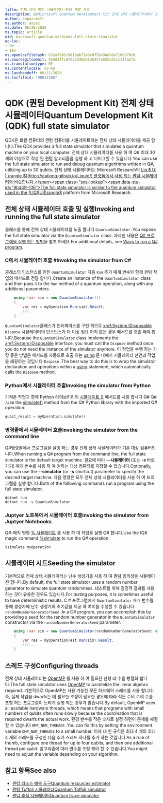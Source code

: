 ```yaml
---
title: 전체 상태 퀀텀 시뮬레이터-퀀텀 개발 키트
description: Q#Microsoft Quantum Development Kit 전체 상태 시뮬레이터에서 프로그램을 실행 하는 방법에 대해 알아봅니다.
author: anpaz-msft
ms.author: anpaz
ms.date: 06/26/2020
ms.topic: article
uid: microsoft.quantum.machines.full-state-simulator
no-loc:
- Q#
- $$v
ms.openlocfilehash: 632af681c5818ab7246c0f5849a8b8e716b570cb
ms.sourcegitcommit: 9b0d1ffc8752334bd6145457a826505cc31fa27a
ms.translationtype: MT
ms.contentlocale: ko-KR
ms.lasthandoff: 09/21/2020
ms.locfileid: "90833386"
---
```

# <a name="quantum-development-kit-qdk-full-state-simulator"></a><span data-ttu-id="9bd49-103">QDK (퀀텀 Development Kit) 전체 상태 시뮬레이터</span><span class="sxs-lookup"><span data-stu-id="9bd49-103">Quantum Development Kit (QDK) full state simulator</span></span>

<span data-ttu-id="9bd49-104">QDK은 로컬 컴퓨터의 퀀텀 컴퓨터를 시뮬레이트하는 전체 상태 시뮬레이터를 제공 합니다.</span><span class="sxs-lookup"><span data-stu-id="9bd49-104">The QDK provides a full state simulator that simulates a quantum machine on your local computer.</span></span> <span data-ttu-id="9bd49-105">전체 상태 시뮬레이터를 사용 하 여 Q# 최대 30 개의 이상으로 작성 된 퀀텀 알고리즘을 실행 하 고 디버그할 수 있습니다.</span><span class="sxs-lookup"><span data-stu-id="9bd49-105">You can use the full state simulator to run and debug quantum algorithms written in Q#, utilizing up to 30 qubits.</span></span> <span data-ttu-id="9bd49-106">전체 상태 시뮬레이터는 Microsoft Research의  [Liq $ Ui | \rangle $](http://stationq.github.io/Liquid/) 플랫폼에서 사용 되는 퀀텀 시뮬레이터와 비슷합니다.</span><span class="sxs-lookup"><span data-stu-id="9bd49-106">The full state simulator is similar to the quantum simulator used in the  [LIQ$Ui|\rangle$](http://stationq.github.io/Liquid/) platform from Microsoft Research.</span></span>

## <a name="invoking-and-running-the-full-state-simulator"></a><span data-ttu-id="9bd49-107">전체 상태 시뮬레이터 호출 및 실행</span><span class="sxs-lookup"><span data-stu-id="9bd49-107">Invoking and running the full state simulator</span></span>

<span data-ttu-id="9bd49-108">클래스를 통해 전체 상태 시뮬레이터를 노출 합니다 `QuantumSimulator` .</span><span class="sxs-lookup"><span data-stu-id="9bd49-108">You expose the full state simulator via the `QuantumSimulator` class.</span></span> <span data-ttu-id="9bd49-109">자세한 내용은 [ Q# 프로그램을 실행 하는 방법](xref:microsoft.quantum.guide.host-programs)을 참조 하세요.</span><span class="sxs-lookup"><span data-stu-id="9bd49-109">For additional details, see [Ways to run a Q# program](xref:microsoft.quantum.guide.host-programs).</span></span>

### <a name="invoking-the-simulator-from-c"></a><span data-ttu-id="9bd49-110">C에서 시뮬레이터 호출 #</span><span class="sxs-lookup"><span data-stu-id="9bd49-110">Invoking the simulator from C#</span></span>

<span data-ttu-id="9bd49-111">클래스의 인스턴스를 만든 `QuantumSimulator` 다음 `Run` 추가 매개 변수와 함께 퀀텀 작업의 메서드로 전달 합니다.</span><span class="sxs-lookup"><span data-stu-id="9bd49-111">Create an instance of the `QuantumSimulator` class and then pass it to the `Run` method of a quantum operation, along with any additional parameters.</span></span>
```csharp
    using (var sim = new QuantumSimulator())
    {
        var res = myOperation.Run(sim).Result;
        ///...
    }
```

<span data-ttu-id="9bd49-112">`QuantumSimulator`클래스가 인터페이스를 구현 하므로 <xref:System.IDisposable> `Dispose` 시뮬레이터의 인스턴스가 더 이상 필요 하지 않은 경우 메서드를 호출 해야 합니다.</span><span class="sxs-lookup"><span data-stu-id="9bd49-112">Because the `QuantumSimulator` class implements the <xref:System.IDisposable> interface, you must call the `Dispose` method once you do not need the instance of the simulator anymore.</span></span> <span data-ttu-id="9bd49-113">이 작업을 수행 하는 가장 좋은 방법은 메서드를 자동으로 호출 하는 [using](https://docs.microsoft.com/dotnet/csharp/language-reference/keywords/using-statement) 문 내에서 시뮬레이터 선언과 작업을 래핑하는 것입니다 `Dispose` .</span><span class="sxs-lookup"><span data-stu-id="9bd49-113">The best way to do this is to wrap the simulator declaration and operations within a [using](https://docs.microsoft.com/dotnet/csharp/language-reference/keywords/using-statement) statement, which automatically calls the `Dispose` method.</span></span>

### <a name="invoking-the-simulator-from-python"></a><span data-ttu-id="9bd49-114">Python에서 시뮬레이터 호출</span><span class="sxs-lookup"><span data-stu-id="9bd49-114">Invoking the simulator from Python</span></span>

<span data-ttu-id="9bd49-115">가져온 작업과 함께 Python 라이브러리의 [시뮬레이트 ()](https://docs.microsoft.com/python/qsharp-core/qsharp.loader.qsharpcallable) 메서드를 사용 합니다 Q# Q# .</span><span class="sxs-lookup"><span data-stu-id="9bd49-115">Use the [simulate()](https://docs.microsoft.com/python/qsharp-core/qsharp.loader.qsharpcallable) method from the Q# Python library with the imported Q# operation:</span></span>

```python
qubit_result = myOperation.simulate()
```

### <a name="invoking-the-simulator-from-the-command-line"></a><span data-ttu-id="9bd49-116">명령줄에서 시뮬레이터 호출</span><span class="sxs-lookup"><span data-stu-id="9bd49-116">Invoking the simulator from the command line</span></span>

<span data-ttu-id="9bd49-117">Q#명령줄에서 프로그램을 실행 하는 경우 전체 상태 시뮬레이터가 기본 대상 컴퓨터입니다.</span><span class="sxs-lookup"><span data-stu-id="9bd49-117">When running a Q# program from the command line, the full state simulator is the default target machine.</span></span> <span data-ttu-id="9bd49-118">필요에 따라 **--시뮬레이터** (또는 **-s** 바로 가기) 매개 변수를 사용 하 여 원하는 대상 컴퓨터를 지정할 수 있습니다.</span><span class="sxs-lookup"><span data-stu-id="9bd49-118">Optionally, you can use the **--simulator** (or **-s** shortcut) parameter to specify the desired target machine.</span></span> <span data-ttu-id="9bd49-119">다음 명령은 모두 전체 상태 시뮬레이터를 사용 하 여 프로그램을 실행 합니다.</span><span class="sxs-lookup"><span data-stu-id="9bd49-119">Both of the following commands run a program using the full state simulator.</span></span> 

```dotnetcli
dotnet run
dotnet run -s QuantumSimulator
```

### <a name="invoking-the-simulator-from-juptyer-notebooks"></a><span data-ttu-id="9bd49-120">Juptyer 노트북에서 시뮬레이터 호출</span><span class="sxs-lookup"><span data-stu-id="9bd49-120">Invoking the simulator from Juptyer Notebooks</span></span>

<span data-ttu-id="9bd49-121">Q#-매직 명령 [% 시뮬레이트](xref:microsoft.quantum.iqsharp.magic-ref.simulate) 를 사용 하 여 작업을 실행 Q# 합니다.</span><span class="sxs-lookup"><span data-stu-id="9bd49-121">Use the IQ# magic command [%simulate](xref:microsoft.quantum.iqsharp.magic-ref.simulate) to run the Q# operation.</span></span>

```
%simulate myOperation
```
## <a name="seeding-the-simulator"></a><span data-ttu-id="9bd49-122">시뮬레이터 시드</span><span class="sxs-lookup"><span data-stu-id="9bd49-122">Seeding the simulator</span></span>

<span data-ttu-id="9bd49-123">기본적으로 전체 상태 시뮬레이터는 난수 생성기를 사용 하 여 퀀텀 임의성을 시뮬레이션 합니다.</span><span class="sxs-lookup"><span data-stu-id="9bd49-123">By default, the full state simulator uses a random number generator to simulate quantum randomness.</span></span> <span data-ttu-id="9bd49-124">테스트를 위해 결정적 결과를 사용 하는 것이 유용한 경우도 있습니다.</span><span class="sxs-lookup"><span data-stu-id="9bd49-124">For testing purposes, it is sometimes useful to have deterministic results.</span></span> <span data-ttu-id="9bd49-125">C # 프로그램에서 `QuantumSimulator` 매개 변수를 통해 생성자에 난수 생성기의 초기값을 제공 하 여이를 수행할 수 있습니다 `randomNumberGeneratorSeed` .</span><span class="sxs-lookup"><span data-stu-id="9bd49-125">In a C# program, you can accomplish this by providing a seed for the random number generator in the `QuantumSimulator` constructor via the `randomNumberGeneratorSeed` parameter.</span></span>

```csharp
    using (var sim = new QuantumSimulator(randomNumberGeneratorSeed: 42))
    {
        var res = myOperationTest.Run(sim).Result;
        ///...
    }
```

## <a name="configuring-threads"></a><span data-ttu-id="9bd49-126">스레드 구성</span><span class="sxs-lookup"><span data-stu-id="9bd49-126">Configuring threads</span></span>

<span data-ttu-id="9bd49-127">전체 상태 시뮬레이터는 [OpenMP](http://www.openmp.org/) 를 사용 하 여 필요한 선형 대 수을 병렬화 합니다.</span><span class="sxs-lookup"><span data-stu-id="9bd49-127">The full state simulator uses [OpenMP](http://www.openmp.org/) to parallelize the linear algebra required.</span></span> <span data-ttu-id="9bd49-128">기본적으로 OpenMP는 사용 가능한 모든 하드웨어 스레드를 사용 합니다. 즉, 실제 작업을 dwarfs는 데 필요한 조정이 필요한 경우에 따라 적은 수의 수의 수를 포함 하는 프로그램이 느리게 실행 되는 경우가 많습니다.</span><span class="sxs-lookup"><span data-stu-id="9bd49-128">By default, OpenMP uses all available hardware threads, which means that programs with small numbers of qubits often runs slowly because the coordination that is required dwarfs the actual work.</span></span> <span data-ttu-id="9bd49-129">환경 변수를 작은 숫자로 설정 하면이 문제를 해결할 수 있습니다 `OMP_NUM_THREADS` .</span><span class="sxs-lookup"><span data-stu-id="9bd49-129">You can fix this by setting the environment variable `OMP_NUM_THREADS` to a small number.</span></span> <span data-ttu-id="9bd49-130">이에 대 한 규칙은 최대 4 개의 최대 4 개의 스레드를 구성한 다음 추가 스레드 하나를 추가 하는 것입니다.</span><span class="sxs-lookup"><span data-stu-id="9bd49-130">As a rule of thumb, configure one thread for up to four qubits, and then one additional thread per qubit.</span></span> <span data-ttu-id="9bd49-131">알고리즘에 따라 변수를 조정 해야 할 수 있습니다.</span><span class="sxs-lookup"><span data-stu-id="9bd49-131">You might need to adjust the variable depending on your algorithm.</span></span>

## <a name="see-also"></a><span data-ttu-id="9bd49-132">참고 항목</span><span class="sxs-lookup"><span data-stu-id="9bd49-132">See also</span></span>

- [<span data-ttu-id="9bd49-133">퀀텀 리소스 예측 도구</span><span class="sxs-lookup"><span data-stu-id="9bd49-133">Quantum resources estimator</span></span>](xref:microsoft.quantum.machines.resources-estimator)
- [<span data-ttu-id="9bd49-134">퀀텀 Toffoli 시뮬레이터</span><span class="sxs-lookup"><span data-stu-id="9bd49-134">Quantum Toffoli simulator</span></span>](xref:microsoft.quantum.machines.toffoli-simulator)
- [<span data-ttu-id="9bd49-135">퀀텀 추적 시뮬레이터</span><span class="sxs-lookup"><span data-stu-id="9bd49-135">Quantum trace simulator</span></span>](xref:microsoft.quantum.machines.qc-trace-simulator.intro)